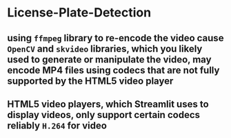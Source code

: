 # License-Plate-Detection

## using `ffmpeg` library to re-encode the video cause `OpenCV` and `skvideo` libraries, which you likely used to generate or manipulate the video, may encode MP4 files using codecs that are not fully supported by the HTML5 video player
## HTML5 video players, which Streamlit uses to display videos, only support certain codecs reliably `H.264` for video
